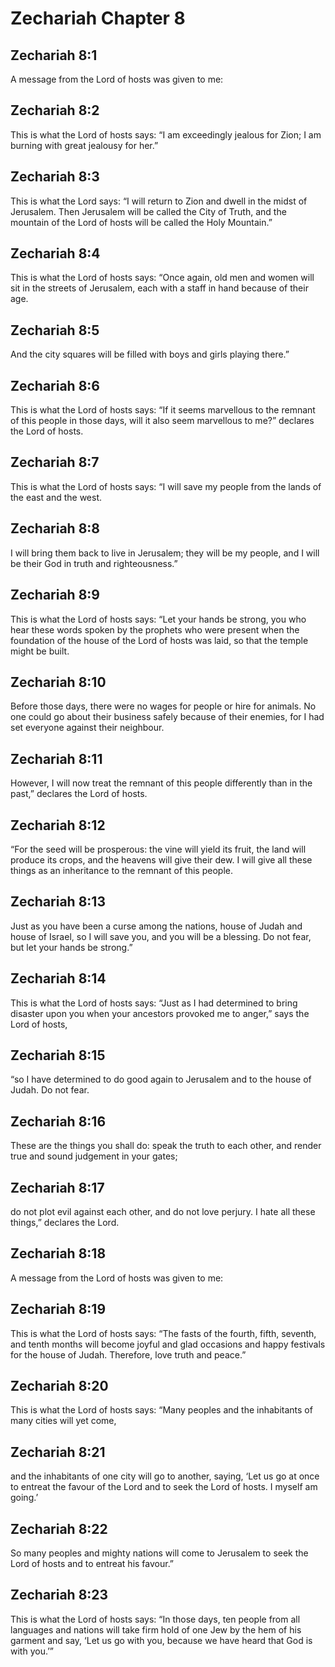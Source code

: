 # Zechariah Chapter 8

## Zechariah 8:1
A message from the Lord of hosts was given to me:

## Zechariah 8:2
This is what the Lord of hosts says: “I am exceedingly jealous for Zion; I am burning with great jealousy for her.”

## Zechariah 8:3
This is what the Lord says: “I will return to Zion and dwell in the midst of Jerusalem. Then Jerusalem will be called the City of Truth, and the mountain of the Lord of hosts will be called the Holy Mountain.”

## Zechariah 8:4
This is what the Lord of hosts says: “Once again, old men and women will sit in the streets of Jerusalem, each with a staff in hand because of their age.

## Zechariah 8:5
And the city squares will be filled with boys and girls playing there.”

## Zechariah 8:6
This is what the Lord of hosts says: “If it seems marvellous to the remnant of this people in those days, will it also seem marvellous to me?” declares the Lord of hosts.

## Zechariah 8:7
This is what the Lord of hosts says: “I will save my people from the lands of the east and the west.

## Zechariah 8:8
I will bring them back to live in Jerusalem; they will be my people, and I will be their God in truth and righteousness.”

## Zechariah 8:9
This is what the Lord of hosts says: “Let your hands be strong, you who hear these words spoken by the prophets who were present when the foundation of the house of the Lord of hosts was laid, so that the temple might be built.

## Zechariah 8:10
Before those days, there were no wages for people or hire for animals. No one could go about their business safely because of their enemies, for I had set everyone against their neighbour.

## Zechariah 8:11
However, I will now treat the remnant of this people differently than in the past,” declares the Lord of hosts.

## Zechariah 8:12
“For the seed will be prosperous: the vine will yield its fruit, the land will produce its crops, and the heavens will give their dew. I will give all these things as an inheritance to the remnant of this people.

## Zechariah 8:13
Just as you have been a curse among the nations, house of Judah and house of Israel, so I will save you, and you will be a blessing. Do not fear, but let your hands be strong.”

## Zechariah 8:14
This is what the Lord of hosts says: “Just as I had determined to bring disaster upon you when your ancestors provoked me to anger,” says the Lord of hosts,

## Zechariah 8:15
“so I have determined to do good again to Jerusalem and to the house of Judah. Do not fear.

## Zechariah 8:16
These are the things you shall do: speak the truth to each other, and render true and sound judgement in your gates;

## Zechariah 8:17
do not plot evil against each other, and do not love perjury. I hate all these things,” declares the Lord.

## Zechariah 8:18
A message from the Lord of hosts was given to me:

## Zechariah 8:19
This is what the Lord of hosts says: “The fasts of the fourth, fifth, seventh, and tenth months will become joyful and glad occasions and happy festivals for the house of Judah. Therefore, love truth and peace.”

## Zechariah 8:20
This is what the Lord of hosts says: “Many peoples and the inhabitants of many cities will yet come,

## Zechariah 8:21
and the inhabitants of one city will go to another, saying, ‘Let us go at once to entreat the favour of the Lord and to seek the Lord of hosts. I myself am going.’

## Zechariah 8:22
So many peoples and mighty nations will come to Jerusalem to seek the Lord of hosts and to entreat his favour.”

## Zechariah 8:23
This is what the Lord of hosts says: “In those days, ten people from all languages and nations will take firm hold of one Jew by the hem of his garment and say, ‘Let us go with you, because we have heard that God is with you.’”
